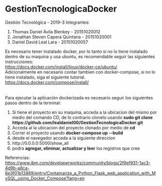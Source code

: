 # GestionTecnologicaDocker

Gestión Tecnológica - 2019-3
Integrantes: 
<ol>
<li>Thomas Daniel Ávila Blenkey  -  20151020012</li> 
<li>Jonathan Steven Capera Quintana - 20151020001</li> 
<li>Daniel David Leal Lara - 20151020057</li>
</ol>

Es necesario tener instalado docker, por lo tanto si no lo tiene instalado dentro de su maquina y usa ubuntu, es recomendable seguir las siguientes instrucciones: </br>
https://docs.docker.com/install/linux/docker-ce/ubuntu/ </br>
Adicionalmente en necesario contar tambien con docker-compose, si no lo tiene instalado, siga el siguiente tutorial. </br>
https://docs.docker.com/compose/install/ </br>
</br>
</br>
Para ejecutar la aplicación dockerizada es necesario seguir los siguientes pasos dentro de la terminal:
<ol>
  <li> Si tiene el proyecto en su maquina, acceda a la ubicacion del mismo por medio del comando CD, de lo contrario clonelo usando <b> sudo git clone https://github.com/lealdaniel00/GestionTecnologicaDocker.git </b> </li>
  <li> Acceda al la ubicacion del proyecto clonado por medio de <b>cd</b> </li>
  <li> Correr el proyecto usando <b>docker-compose up --build</b> </li>
  <li> desde el navegador acceda a la siguiente direccion </li>
  <li> http://0.0.0.0:5000/show_all </li>
  <li> podra <b>agregar, eliminar, actualizar y leer</b> los registros que cree </li>
</ol>

Referencias: </br>
https://www.ibm.com/developerworks/community/blogs/2f9ef931-1ac3-4d9b-a8ca-6e3f01b13889/entry/Containarize_a_Python_Flask_web_application_with_MySQL_using_Docker_Compose?lang=en
